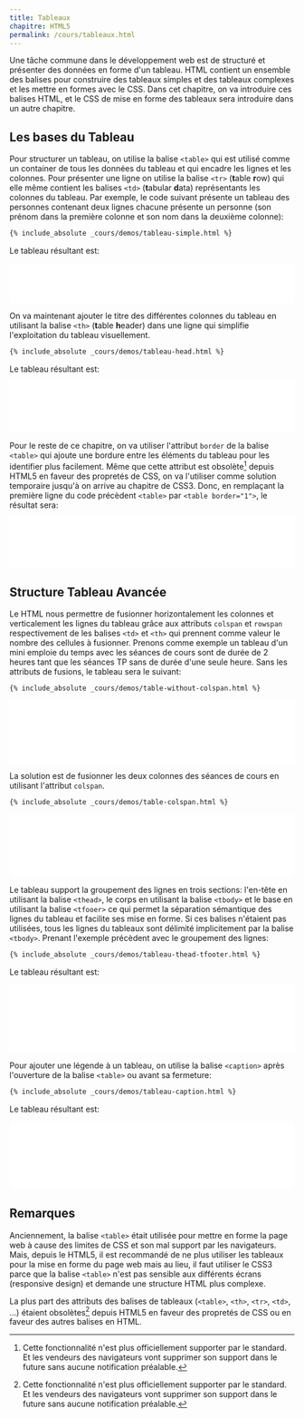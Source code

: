 ```yaml
---
title: Tableaux
chapitre: HTML5
permalink: /cours/tableaux.html
---
```


Une tâche commune dans le développement web est de structuré et présenter des
données en forme d'un tableau. HTML contient un ensemble des balises pour
construire des tableaux simples et des tableaux complexes et les mettre en
formes avec le CSS. Dans cet chapitre, on va introduire ces balises HTML, et le
CSS de mise en forme des tableaux sera introduire dans un autre chapitre.

Les bases du Tableau
--------------------

Pour structurer un tableau, on utilise la balise `<table>` qui est utilisé
comme un container de tous les données du tableau et qui encadre les lignes et
les colonnes. Pour présenter une ligne on utilise la balise `<tr>` (**t**able
**r**ow) qui elle même contient les balises `<td>` (**t**abular **d**ata)
représentants les colonnes du tableau. Par exemple, le code suivant présente un
tableau des personnes contenant deux lignes chacune présente un personne (son
prénom dans la première colonne et son nom dans la deuxième colonne):

```html
{% include_absolute _cours/demos/tableau-simple.html %}
```

Le tableau résultant est:

<p>
  <iframe height='70' scrolling='no' src='demos/tableau-simple.html' frameborder='no' style='width: 100%;'></iframe>
</p>

On va maintenant ajouter le titre des différentes colonnes du tableau en
utilisant la balise `<th>` (**t**able **h**eader) dans une ligne qui simplifie
l'exploitation du tableau visuellement.

```html
{% include_absolute _cours/demos/tableau-head.html %}
```

Le tableau résultant est:

<p>
  <iframe height='90' scrolling='no' src='demos/tableau-head.html' frameborder='no' style='width: 100%;'></iframe>
</p>

Pour le reste de ce chapitre, on va utiliser l'attribut `border` de la balise
`<table>` qui ajoute une bordure entre les éléments du tableau pour les
identifier plus facilement.  Même que cette attribut est obsolète[^obsolete]
depuis HTML5 en faveur des propretés de CSS, on va l'utiliser comme solution
temporaire jusqu'à on arrive au chapitre de CSS3. Donc, en remplaçant la
première ligne du code précèdent `<table>` par `<table border="1">`, le
résultat sera:

<p>
  <iframe height='90' scrolling='no' src='demos/tableau-head-with-border.html' frameborder='no' style='width: 100%;'></iframe>
</p>

Structure Tableau Avancée
-------------------------

Le HTML nous permettre de fusionner horizontalement les colonnes et
verticalement les lignes du tableau grâce aux attributs `colspan` et `rowspan`
respectivement de les balises `<td>` et `<th>` qui prennent comme valeur le
nombre des cellules à fusionner. Prenons comme exemple un tableau d'un mini
emploie du temps avec les séances de cours sont de durée de 2 heures tant que
les séances TP sans de durée d'une seule heure. Sans les attributs de fusions,
le tableau sera le suivant:

```html
{% include_absolute _cours/demos/table-without-colspan.html %}
```

<p>
  <iframe height='110' scrolling='no' src='demos/table-without-colspan.html' frameborder='no' style='width: 100%;'></iframe>
</p>

La solution est de fusionner les deux colonnes des séances de cours en
utilisant l'attribut `colspan`.


```html
{% include_absolute _cours/demos/table-colspan.html %}
```

<p>
  <iframe height='110' scrolling='no' src='demos/table-colspan.html' frameborder='no' style='width: 100%;'></iframe>
</p>


Le tableau support la groupement des lignes en trois sections: l'en-tête en
utilisant la balise `<thead>`, le corps en utilisant la balise `<tbody>` et le
base en utilisant la balise `<tfooer>` ce qui permet la séparation sémantique
des lignes du tableau et facilite ses mise en forme. Si ces balises n'étaient
pas utilisées, tous les lignes du tableaux sont délimité implicitement par la
balise `<tbody>`. Prenant l'exemple précèdent avec le groupement des lignes:

```html
{% include_absolute _cours/demos/tableau-thead-tfooter.html %}
```

Le tableau résultant est:

<p>
  <iframe height='120' scrolling='no' src='demos/tableau-thead-tfooter.html' frameborder='no' style='width: 100%;'></iframe>
</p>

Pour ajouter une légende à un tableau, on utilise la balise `<caption>` après
l'ouverture de la balise `<table>` ou avant sa fermeture:

```html
{% include_absolute _cours/demos/tableau-caption.html %}
```

Le tableau résultant est:

<p>
  <iframe height='120' scrolling='no' src='demos/tableau-caption.html' frameborder='no' style='width: 100%;'></iframe>
</p>

Remarques
---------

Anciennement, la balise `<table>` était utilisée pour mettre en forme la page
web à cause des limites de CSS et son mal support par les navigateurs. Mais,
depuis le HTML5, il est recommandé de ne plus utiliser les tableaux pour la
mise en forme du page web mais au lieu, il faut utiliser le CSS3 parce que la
balise `<table>` n'est pas sensible aux différents écrans (responsive design)
et demande une structure HTML plus complexe.

La plus part des attributs des balises de tableaux (`<table>`, `<th>`, `<tr>`,
`<td>`, ...) étaient obsolètes[^obsolete] depuis HTML5 en faveur des propretés
de CSS ou en faveur des autres balises en HTML.


[^obsolete]:
    Cette fonctionnalité n'est plus officiellement supporter par le standard.
    Et les vendeurs des navigateurs vont supprimer son support dans le future
    sans aucune notification préalable.
